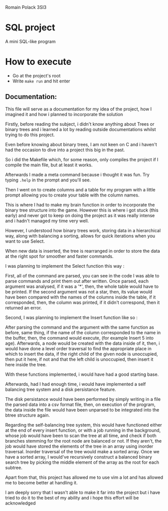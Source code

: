 Romain Polack 3SI3


# SQL project
A mini SQL-like program

# How to execute
- Go at the project's root
- Write `make run` and hit enter

## Documentation:

This file will serve as a documentation for my idea of the project, how I imagined it and how i planned to incorporate the solution

Firstly, before reading the subject, i didn't know anything about Trees or binary trees and i learned a lot by reading outside documentations whilst trying to do this project. 

Even before knowing about binary trees, I am not keen on C and i haven't had the occasion to dive into a project this big in the past. 

So i did the Makefile which, for some reason, only compiles the project if I compile the main file, but at least it works. 

Afterwards I made a meta command because i thought it was fun. Try typing `.help` in the prompt and you'll see.

Then I went on to create columns and a table for my program with a little prompt allowing you to create your table with the column names. 

This is where I had to make my brain function in order to incorporate the binary tree structure into the game. However this is where i got stuck (this early) and never got to keep on doing the project as it was really intense and i hadn't managed my time very well. 

However, I understood how binary trees work, storing data in a hierarchical way, along with balancing a sorting, allows for quick iterations when you want to use Select. 

When new data is inserted, the tree is rearranged in order to store the data at the right spot for smoother and faster commands. 

I was planning to implement the Select function this way : 

First, all of the command are parsed, you can see in the code I was able to parse commands and print them out after written. Once parsed, each argument was analysed, if it was a '*', then, the whole table would have to be printed. If the second argument was not a star, then, its value would have been compared with the names of the columns inside the table, if it corresponded, then, the column was printed, if it didn't correspond, then it returned an error. 

Second, I was planning to implement the Insert function like so : 

After parsing the command and the argument with the same function as before, same thing, if the name of the column corresponded to the name in the buffer, then, the command would execute, (for example Insert 5 into age). 
Afterwards, a node would be created with the data inside of it, then, i would have done a level order traversal to find the appropriate place in which to insert the data, if the right child of the given node is unoccupied, then put it here, if not and that the left child is unoccupied, then insert it here inside the tree. 

With these functions implemented, i would have had a good starting base.

Afterwards, had I had enough time, i would have implemented a self balancing tree system and a disk persistance feature. 

The disk persistance would have been performed by simply writing in a file the parsed data into a csv format file, then, on execution of the program, the data inside the file would have been unparsed to be integrated into the btree structure again. 

Regarding the self-balancing tree system, this would have functioned either at the end of every insert function, or with a job running in the background, whose job would have been to scan the tree at all time, and check if both branches stemming for the root node are balanced or not. If they aren't, the job would have stored the elements of the tree in an array using inorder traversal. Inorder traversal of the tree would make a sorted array. Once we have a sorted array, I would've recursively construct a balanced binary search tree by picking the middle element of the array as the root for each subtree.

Apart from that, this project has allowed me to use vim a lot and has allowed me to become better at handling it.

I am deeply sorry that I wasn't able to make it far into the project but i have tried to do it to the best of my ability and i hope this effort will be acknowledged 
